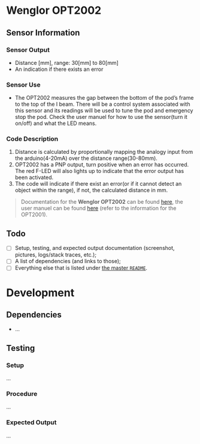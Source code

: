 # Wenglor OPT2002

## Sensor Information

### Sensor Output
- Distance [mm], range: 30[mm] to 80[mm]
- An indication if there exists an error 

### Sensor Use
- The OPT2002 measures the gap between the bottom of the pod’s frame to the top of the I beam. There will be a control system associated with this sensor and its readings will be used to tune the pod and emergency stop the pod. Check the user manuel for how to use the sensor(turn it on/off) and what the LED means. 

### Code Description
1. Distance is calculated by proportionally mapping the analogy input from the arduino(4-20mA) over the distance range(30-80mm).
2. OPT2002 has a PNP output, turn positive when an error has occurred. The red F-LED will also lights up to indicate that the error output has been activated.
3. The code will indicate if there exist an error(or if it cannot detect an object within the range), if not, the calculated distance in mm. 


> Documentation for the **Wenglor OPT2002** can be found [here](https://drive.google.com/drive/folders/1m1LtClotZ9bE37aDwrzZTo6NHY5s_LML?usp=sharing), the user manuel can be found [here](https://cdn.automationdirect.com/static/manuals/lasersensorsmanual/opt2001-6.pdf) (refer to the information for the OPT2001).


## Todo

- [ ] Setup, testing, and expected output documentation (screenshot, pictures, logs/stack traces, etc.);
- [ ] A list of dependencies (and links to those);
- [ ] Everything else that is listed under [the master `README`](../README.md).

# Development

## Dependencies

- ...

## Testing

### Setup

...

### Procedure

...

### Expected Output

...
